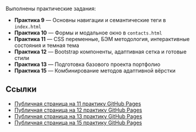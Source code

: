 Выполнены практические задания:

- **Практика 9** — Основны навигации и семантические теги в `index.html`
- **Практика 10** — Формы и модальное окно в `contacts.html`
- **Практика 11** — CSS переменные, БЭМ методология, интерактивные состояния и темная тема
- **Практика 12** — Bootstrap компоненты, адаптивная сетка и готовые стили
- **Практика 13** — Подготовка базового проекта портфолио
- **Практика 15** — Комбинирование методов адаптивной вёрстки

## Ссылки

- [Публичная страница на 11 практику GitHub Pages](https://lilyaka1.github.io/fb_pr9/index_v1.html)
- [Публичная страница на 12 практику GitHub Pages](https://lilyaka1.github.io/fb_pr9/pages/index_v2.html)
- [Публичная страница на 13 практику GitHub Pages](https://lilyaka1.github.io/fb_pr9/)
- [Публичная страница на 15 практику GitHub Pages](https://lilyaka1.github.io/fb_pr9/index_v15.html)
